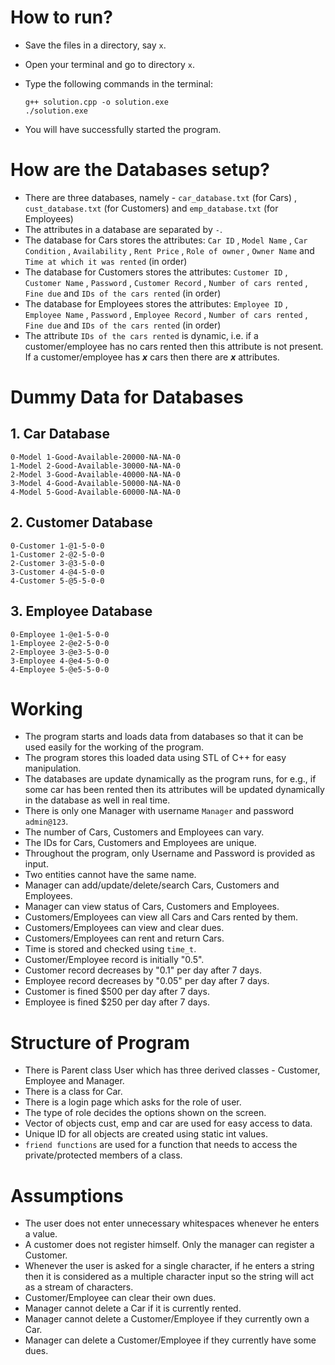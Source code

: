 <h1>How to run?</h1>

- Save the files in a directory, say `x`.
- Open your terminal and go to directory `x`.
- Type the following commands in the terminal:
  
  ```
  g++ solution.cpp -o solution.exe
  ./solution.exe
  ```
- You will have successfully started the program.

<h1>How are the Databases setup?</h1>

- There are three databases, namely - `car_database.txt` (for Cars) , `cust_database.txt` (for Customers) and `emp_database.txt` (for Employees)
- The attributes in a database are separated by `-`.
- The database for Cars stores the attributes: `Car ID` , `Model Name` , `Car Condition` , `Availability` , `Rent Price` , `Role of owner` , `Owner Name` and `Time at which it was rented` (in order)
- The database for Customers stores the attributes: `Customer ID` , `Customer Name` , `Password` , `Customer Record` , `Number of cars rented` , `Fine due` and `IDs of the cars rented` (in order)
- The database for Employees stores the attributes: `Employee ID` , `Employee Name` , `Password` , `Employee Record` , `Number of cars rented` , `Fine due` and `IDs of the cars rented` (in order)
- The attribute `IDs of the cars rented` is dynamic, i.e. if a customer/employee has no cars rented then this attribute is not present. If a customer/employee has ***x*** cars then there are ***x*** attributes.

<h1>Dummy Data for Databases</h1>

<h2>1. Car Database</h2>

```
0-Model 1-Good-Available-20000-NA-NA-0
1-Model 2-Good-Available-30000-NA-NA-0
2-Model 3-Good-Available-40000-NA-NA-0
3-Model 4-Good-Available-50000-NA-NA-0
4-Model 5-Good-Available-60000-NA-NA-0
```

<h2>2. Customer Database</h2>

```
0-Customer 1-@1-5-0-0
1-Customer 2-@2-5-0-0
2-Customer 3-@3-5-0-0
3-Customer 4-@4-5-0-0
4-Customer 5-@5-5-0-0
```

<h2>3. Employee Database</h2>

```
0-Employee 1-@e1-5-0-0
1-Employee 2-@e2-5-0-0
2-Employee 3-@e3-5-0-0
3-Employee 4-@e4-5-0-0
4-Employee 5-@e5-5-0-0
```

<h1>Working</h1>

- The program starts and loads data from databases so that it can be used easily for the working of the program.
- The program stores this loaded data using STL of C++ for easy manipulation.
- The databases are update dynamically as the program runs, for e.g., if some car has been rented then its attributes will be updated dynamically in the database as well in real time.
- There is only one Manager with username `Manager` and password `admin@123`.
- The number of Cars, Customers and Employees can vary.
- The IDs for Cars, Customers and Employees are unique.
- Throughout the program, only Username and Password is provided as input.
- Two entities cannot have the same name.
- Manager can add/update/delete/search Cars, Customers and Employees.
- Manager can view status of Cars, Customers and Employees.
- Customers/Employees can view all Cars and Cars rented by them.
- Customers/Employees can view and clear dues.
- Customers/Employees can rent and return Cars.
- Time is stored and checked using `time_t`.
- Customer/Employee record is initially "0.5".
- Customer record decreases by "0.1" per day after 7 days.
- Employee record decreases by "0.05" per day after 7 days.
- Customer is fined $500 per day after 7 days.
- Employee is fined $250 per day after 7 days.

<h1>Structure of Program</h1>

- There is Parent class User which has three derived classes - Customer, Employee and Manager.
- There is a class for Car.
- There is a login page which asks for the role of user.
- The type of role decides the options shown on the screen.
- Vector of objects cust, emp and car are used for easy access to data.
- Unique ID for all objects are created using static int values.
- `friend functions` are used for a function that needs to access the private/protected members of a class.

<h1>Assumptions</h1>

- The user does not enter unnecessary whitespaces whenever he enters a value.
- A customer does not register himself. Only the manager can register a Customer.
- Whenever the user is asked for a single character, if he enters a string then it is considered as a multiple character input so the string will act as a stream of characters.
- Customer/Employee can clear their own dues.
- Manager cannot delete a Car if it is currently rented.
- Manager cannot delete a Customer/Employee if they currently own a Car.
- Manager can delete a Customer/Employee if they currently have some dues.
